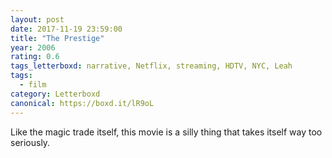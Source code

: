 ```yaml
---
layout: post 
date: 2017-11-19 23:59:00
title: "The Prestige"
year: 2006
rating: 0.6
tags_letterboxd: narrative, Netflix, streaming, HDTV, NYC, Leah
tags:
  - film
category: Letterboxd
canonical: https://boxd.it/lR9oL
---
```


Like the magic trade itself, this movie is a silly thing that takes itself way too seriously.